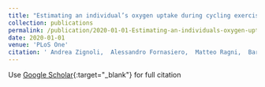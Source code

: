 ```yaml
---
title: "Estimating an individual’s oxygen uptake during cycling exercise with a recurrent neural network trained from easy-to-obtain inputs: A pilot study"
collection: publications
permalink: /publication/2020-01-01-Estimating-an-individuals-oxygen-uptake-during-cycling-exercise-with-a-recurrent-neural-network-trained-from-easy-to-obtain-inputs-A-pilot-study
date: 2020-01-01
venue: 'PLoS One'
citation: ' Andrea Zignoli,  Alessandro Fornasiero,  Matteo Ragni,  Barbara Pellegrini,  Federico Schena,  Francesco Biral,  Paul Laursen, &quot;Estimating an individual’s oxygen uptake during cycling exercise with a recurrent neural network trained from easy-to-obtain inputs: A pilot study.&quot; PLoS One, 2020.'
---
```

Use [Google Scholar](https://scholar.google.com/scholar?q=Estimating+an+individual’s+oxygen+uptake+during+cycling+exercise+with+a+recurrent+neural+network+trained+from+easy+to+obtain+inputs:+A+pilot+study){:target="_blank"} for full citation